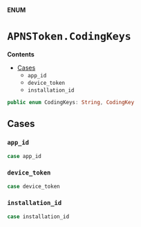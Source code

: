 **ENUM**

# `APNSToken.CodingKeys`

**Contents**

- [Cases](#cases)
  - `app_id`
  - `device_token`
  - `installation_id`

```swift
public enum CodingKeys: String, CodingKey
```

## Cases
### `app_id`

```swift
case app_id
```

### `device_token`

```swift
case device_token
```

### `installation_id`

```swift
case installation_id
```
